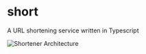 # short 
A URL shortening service written in Typescript

![Shortener Architecture](https://user-images.githubusercontent.com/6937171/159184935-b496dde5-5590-4ddc-bad8-f5c5f6a22df8.png)



